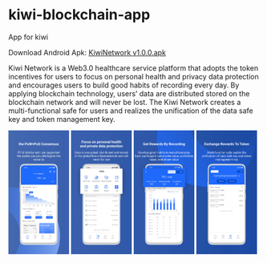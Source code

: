 # kiwi-blockchain-app
App for kiwi

Download Android Apk: [KiwiNetwork v1.0.0.apk](https://github.com/Kiwihealthcare-Network/kiwi-blockchain-app/releases/download/v1.0.0/KiwiNetworkv1.0.0.apk)

Kiwi Network is a Web3.0 healthcare service platform that adopts the token incentives for users to focus on personal health and privacy data protection and encourages users to build good habits of recording every day. By applying blockchain technology, users’ data are distributed stored on the blockchain network and will never be lost. The Kiwi Network creates a multi-functional safe for users and realizes the unification of the data safe key and token management key.

<img src="./img/pic_01.jpg" width="24%"> <img src="./img/pic_02.jpg" width="24%"> <img src="./img/pic_03.jpg" width="24%"> <img src="./img/pic_04.jpg" width="24%">
